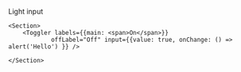 Light input


    <Section>
        <Toggler labels={{main: <span>On</span>}}
                offLabel="Off" input={{value: true, onChange: () => alert('Hello') }} />

    </Section>
    